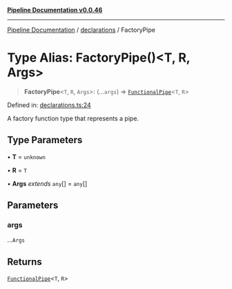 [**Pipeline Documentation v0.0.46**](../../README.md)

***

[Pipeline Documentation](../../modules.md) / [declarations](../README.md) / FactoryPipe

# Type Alias: FactoryPipe()\<T, R, Args\>

> **FactoryPipe**\<`T`, `R`, `Args`\>: (...`args`) => [`FunctionalPipe`](FunctionalPipe.md)\<`T`, `R`\>

Defined in: [declarations.ts:24](https://github.com/stonemjs/pipeline/blob/bdafb2a2f2d57df256cc97fee41b6f9b9fdd69f9/src/declarations.ts#L24)

A factory function type that represents a pipe.

## Type Parameters

• **T** = `unknown`

• **R** = `T`

• **Args** *extends* `any`[] = `any`[]

## Parameters

### args

...`Args`

## Returns

[`FunctionalPipe`](FunctionalPipe.md)\<`T`, `R`\>
